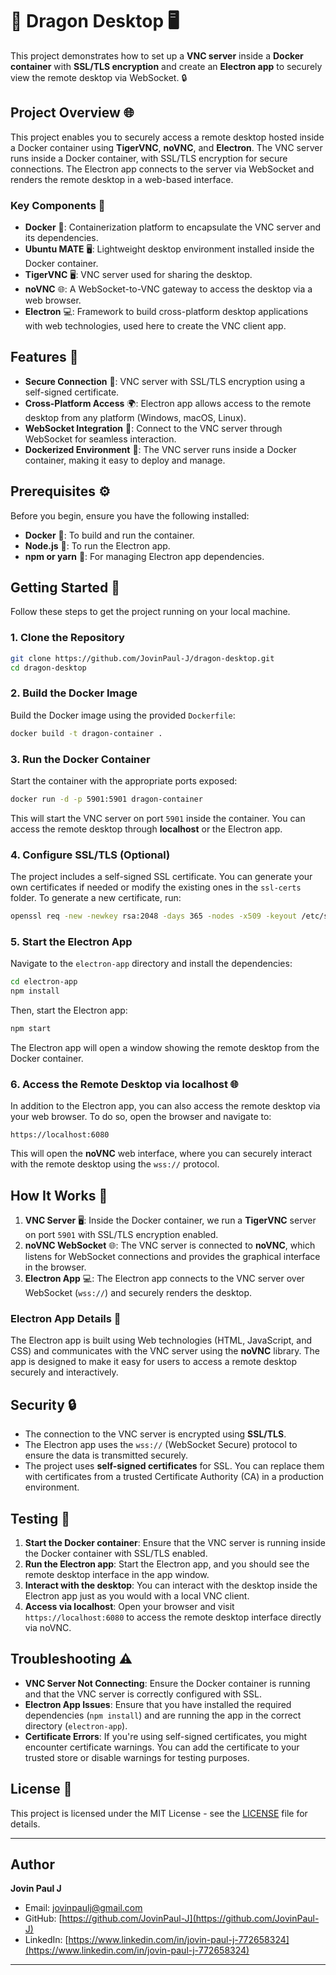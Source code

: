 # 🐉 **Dragon Desktop** 🖥️

This project demonstrates how to set up a **VNC server** inside a **Docker container** with **SSL/TLS encryption** and create an **Electron app** to securely view the remote desktop via WebSocket. 🔒

## **Project Overview** 🌐

This project enables you to securely access a remote desktop hosted inside a Docker container using **TigerVNC**, **noVNC**, and **Electron**. The VNC server runs inside a Docker container, with SSL/TLS encryption for secure connections. The Electron app connects to the server via WebSocket and renders the remote desktop in a web-based interface.

### **Key Components** 🔑
- **Docker** 🐳: Containerization platform to encapsulate the VNC server and its dependencies.
- **Ubuntu MATE** 🖥️: Lightweight desktop environment installed inside the Docker container.
- **TigerVNC** 🖥️: VNC server used for sharing the desktop.
- **noVNC** 🌐: A WebSocket-to-VNC gateway to access the desktop via a web browser.
- **Electron** 💻: Framework to build cross-platform desktop applications with web technologies, used here to create the VNC client app.

## **Features** 🌟

- **Secure Connection** 🔐: VNC server with SSL/TLS encryption using a self-signed certificate.
- **Cross-Platform Access** 🌍: Electron app allows access to the remote desktop from any platform (Windows, macOS, Linux).
- **WebSocket Integration** 🔗: Connect to the VNC server through WebSocket for seamless interaction.
- **Dockerized Environment** 🐳: The VNC server runs inside a Docker container, making it easy to deploy and manage.

## **Prerequisites** ⚙️

Before you begin, ensure you have the following installed:
- **Docker** 🐳: To build and run the container.
- **Node.js** 🌱: To run the Electron app.
- **npm or yarn** 🧶: For managing Electron app dependencies.

## **Getting Started** 🚀

Follow these steps to get the project running on your local machine.

### 1. Clone the Repository

```bash
git clone https://github.com/JovinPaul-J/dragon-desktop.git
cd dragon-desktop
```

### 2. Build the Docker Image

Build the Docker image using the provided `Dockerfile`:

```bash
docker build -t dragon-container .
```

### 3. Run the Docker Container

Start the container with the appropriate ports exposed:

```bash
docker run -d -p 5901:5901 dragon-container
```

This will start the VNC server on port `5901` inside the container. You can access the remote desktop through **localhost** or the Electron app.

### 4. Configure SSL/TLS (Optional)

The project includes a self-signed SSL certificate. You can generate your own certificates if needed or modify the existing ones in the `ssl-certs` folder. To generate a new certificate, run:

```bash
openssl req -new -newkey rsa:2048 -days 365 -nodes -x509 -keyout /etc/ssl/private/vnc.key -out /etc/ssl/certs/vnc.crt
```

### 5. Start the Electron App

Navigate to the `electron-app` directory and install the dependencies:

```bash
cd electron-app
npm install
```

Then, start the Electron app:

```bash
npm start
```

The Electron app will open a window showing the remote desktop from the Docker container.

### 6. Access the Remote Desktop via **localhost** 🌐

In addition to the Electron app, you can also access the remote desktop via your web browser. To do so, open the browser and navigate to:

```text
https://localhost:6080
```

This will open the **noVNC** web interface, where you can securely interact with the remote desktop using the `wss://` protocol.

## **How It Works** 🔧

1. **VNC Server** 🖥️: Inside the Docker container, we run a **TigerVNC** server on port `5901` with SSL/TLS encryption enabled.
2. **noVNC WebSocket** 🌐: The VNC server is connected to **noVNC**, which listens for WebSocket connections and provides the graphical interface in the browser.
3. **Electron App** 💻: The Electron app connects to the VNC server over WebSocket (`wss://`) and securely renders the desktop.

### **Electron App Details** 📱
The Electron app is built using Web technologies (HTML, JavaScript, and CSS) and communicates with the VNC server using the **noVNC** library. The app is designed to make it easy for users to access a remote desktop securely and interactively.

## **Security** 🔒

- The connection to the VNC server is encrypted using **SSL/TLS**.
- The Electron app uses the `wss://` (WebSocket Secure) protocol to ensure the data is transmitted securely.
- The project uses **self-signed certificates** for SSL. You can replace them with certificates from a trusted Certificate Authority (CA) in a production environment.

## **Testing** 🧪

1. **Start the Docker container**: Ensure that the VNC server is running inside the Docker container with SSL/TLS enabled.
2. **Run the Electron app**: Start the Electron app, and you should see the remote desktop interface in the app window.
3. **Interact with the desktop**: You can interact with the desktop inside the Electron app just as you would with a local VNC client.
4. **Access via localhost**: Open your browser and visit `https://localhost:6080` to access the remote desktop interface directly via noVNC.

## **Troubleshooting** ⚠️

- **VNC Server Not Connecting**: Ensure the Docker container is running and that the VNC server is correctly configured with SSL.
- **Electron App Issues**: Ensure that you have installed the required dependencies (`npm install`) and are running the app in the correct directory (`electron-app`).
- **Certificate Errors**: If you're using self-signed certificates, you might encounter certificate warnings. You can add the certificate to your trusted store or disable warnings for testing purposes.

## **License** 📄

This project is licensed under the MIT License - see the [LICENSE](LICENSE) file for details.

---

## Author

**Jovin Paul J**

- Email: [jovinpaulj@gmail.com](mailto:jovinpaulj@gmail.com)
- GitHub: [https://github.com/JovinPaul-J](https://github.com/JovinPaul-J)
- LinkedIn: [https://www.linkedin.com/in/jovin-paul-j-772658324](https://www.linkedin.com/in/jovin-paul-j-772658324)

---